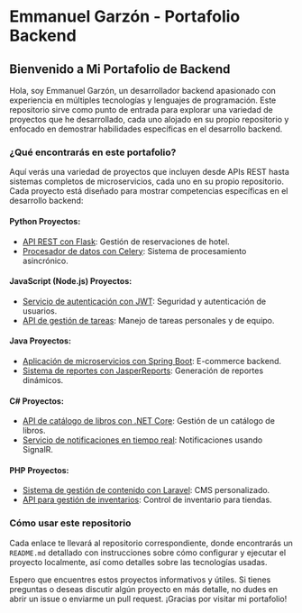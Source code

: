 # Emmanuel Garzón - Portafolio Backend

## Bienvenido a Mi Portafolio de Backend

Hola, soy Emmanuel Garzón, un desarrollador backend apasionado con experiencia en múltiples tecnologías y lenguajes de programación. Este repositorio sirve como punto de entrada para explorar una variedad de proyectos que he desarrollado, cada uno alojado en su propio repositorio y enfocado en demostrar habilidades específicas en el desarrollo backend.

### ¿Qué encontrarás en este portafolio?

Aquí verás una variedad de proyectos que incluyen desde APIs REST hasta sistemas completos de microservicios, cada uno en su propio repositorio. Cada proyecto está diseñado para mostrar competencias específicas en el desarrollo backend:

#### Python Proyectos:
- [API REST con Flask](link-al-repositorio-flask): Gestión de reservaciones de hotel.
- [Procesador de datos con Celery](link-al-repositorio-celery): Sistema de procesamiento asincrónico.

#### JavaScript (Node.js) Proyectos:
- [Servicio de autenticación con JWT](link-al-repositorio-jwt): Seguridad y autenticación de usuarios.
- [API de gestión de tareas](link-al-repositorio-tareas): Manejo de tareas personales y de equipo.

#### Java Proyectos:
- [Aplicación de microservicios con Spring Boot](link-al-repositorio-spring): E-commerce backend.
- [Sistema de reportes con JasperReports](link-al-repositorio-jasper): Generación de reportes dinámicos.

#### C# Proyectos:
- [API de catálogo de libros con .NET Core](link-al-repositorio-netcore): Gestión de un catálogo de libros.
- [Servicio de notificaciones en tiempo real](link-al-repositorio-signalr): Notificaciones usando SignalR.

#### PHP Proyectos:
- [Sistema de gestión de contenido con Laravel](link-al-repositorio-laravel): CMS personalizado.
- [API para gestión de inventarios](link-al-repositorio-inventarios): Control de inventario para tiendas.

### Cómo usar este repositorio

Cada enlace te llevará al repositorio correspondiente, donde encontrarás un `README.md` detallado con instrucciones sobre cómo configurar y ejecutar el proyecto localmente, así como detalles sobre las tecnologías usadas.

Espero que encuentres estos proyectos informativos y útiles. Si tienes preguntas o deseas discutir algún proyecto en más detalle, no dudes en abrir un issue o enviarme un pull request. ¡Gracias por visitar mi portafolio!
